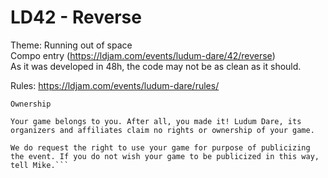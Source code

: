 # LD42 - Reverse

Theme: Running out of space  
Compo entry (https://ldjam.com/events/ludum-dare/42/reverse)  
As it was developed in 48h, the code may not be as clean as it should.


Rules: https://ldjam.com/events/ludum-dare/rules/  

```
Ownership

Your game belongs to you. After all, you made it! Ludum Dare, its organizers and affiliates claim no rights or ownership of your game.

We do request the right to use your game for purpose of publicizing the event. If you do not wish your game to be publicized in this way, tell Mike.```
